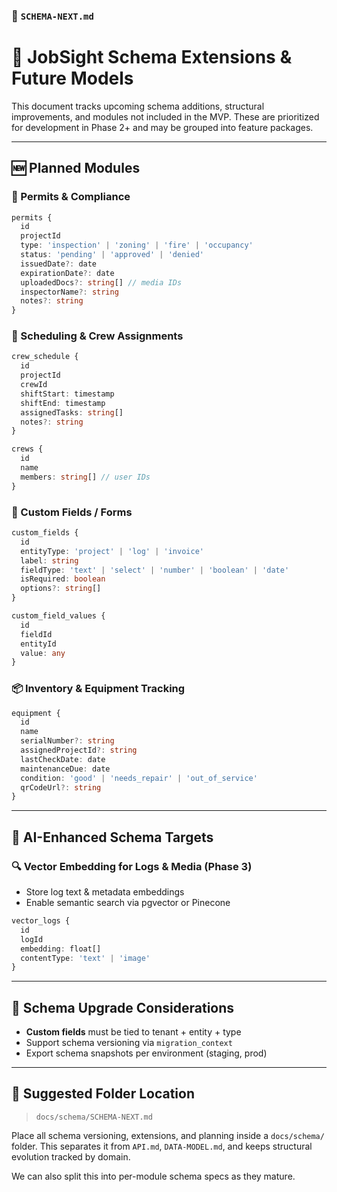 ### 📄 `SCHEMA-NEXT.md`

# 📐 JobSight Schema Extensions & Future Models

This document tracks upcoming schema additions, structural improvements, and modules not included in the MVP. These are prioritized for development in Phase 2+ and may be grouped into feature packages.

---

## 🆕 Planned Modules

### 🧾 Permits & Compliance
```ts
permits {
  id
  projectId
  type: 'inspection' | 'zoning' | 'fire' | 'occupancy'
  status: 'pending' | 'approved' | 'denied'
  issuedDate?: date
  expirationDate?: date
  uploadedDocs?: string[] // media IDs
  inspectorName?: string
  notes?: string
}
```

### 📆 Scheduling & Crew Assignments
```ts
crew_schedule {
  id
  projectId
  crewId
  shiftStart: timestamp
  shiftEnd: timestamp
  assignedTasks: string[]
  notes?: string
}

crews {
  id
  name
  members: string[] // user IDs
}
```

### 🧩 Custom Fields / Forms
```ts
custom_fields {
  id
  entityType: 'project' | 'log' | 'invoice'
  label: string
  fieldType: 'text' | 'select' | 'number' | 'boolean' | 'date'
  isRequired: boolean
  options?: string[]
}

custom_field_values {
  id
  fieldId
  entityId
  value: any
}
```

### 📦 Inventory & Equipment Tracking
```ts
equipment {
  id
  name
  serialNumber?: string
  assignedProjectId?: string
  lastCheckDate: date
  maintenanceDue: date
  condition: 'good' | 'needs_repair' | 'out_of_service'
  qrCodeUrl?: string
}
```

---

## 🧠 AI-Enhanced Schema Targets

### 🔍 Vector Embedding for Logs & Media (Phase 3)
- Store log text & metadata embeddings
- Enable semantic search via pgvector or Pinecone

```ts
vector_logs {
  id
  logId
  embedding: float[]
  contentType: 'text' | 'image'
}
```

---

## 🧰 Schema Upgrade Considerations
- **Custom fields** must be tied to tenant + entity + type
- Support schema versioning via `migration_context`
- Export schema snapshots per environment (staging, prod)

---

## 📍 Suggested Folder Location
> `docs/schema/SCHEMA-NEXT.md`

Place all schema versioning, extensions, and planning inside a `docs/schema/` folder. This separates it from `API.md`, `DATA-MODEL.md`, and keeps structural evolution tracked by domain.

We can also split this into per-module schema specs as they mature.
